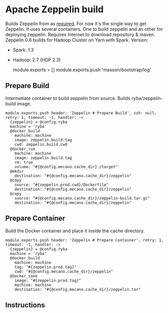 # Apache Zeppelin build

Builds Zeppelin from as [required][zeppelin-build]. For now it's the single way to get Zeppelin.
It uses several containers. One to build zeppelin and an other for deploying zeppelin.
Requires Internet to download repository & maven.
Zeppelin 0.6 builds for Hadoop Cluster on Yarn with Spark.
Version:
  - Spark: 1.3
  - Hadoop: 2.7 (HDP 2.3)

    module.exports = []
    module.exports.push 'masson/bootstrap/log'

## Prepare Build

Intermetiate container to build zeppelin from source. Builds ryba/zeppelin-build
image.

    module.exports.push header: 'Zeppelin # Prepare Build', ssh: null, retry: 1, timeout: -1, handler: ->
      {zeppelin} = @config.ryba
      machine = 'ryba'
      @docker_build
        machine: machine
        image: zeppelin.build.tag
        cwd: zeppelin.build.cwd
      @docker_run
        machine: machine
        image: zeppelin.build.tag
        rm: true
        volume: "#{@config.mecano.cache_dir}:/target"
      @mkdir
        destination: "#{@config.mecano.cache_dir}/zeppelin"
      @copy
        source: "#{zeppelin.prod.cwd}/Dockerfile"
        destination: "#{@config.mecano.cache_dir}/zeppelin"
      @copy
        source: "#{@config.mecano.cache_dir}/zeppelin-build.tar.gz"
        destination: "#{@config.mecano.cache_dir}/zeppelin"

## Prepare Container

Build the Docker container and place it inside the cache directory.

    module.exports.push header: 'Zeppelin # Prepare Container', retry: 1, timeout: -1, handler: ->
      {zeppelin} = @config.ryba
      machine = 'ryba'
      @docker_build
        machine: machine
        tag: "#{zeppelin.prod.tag}"
        cwd: "#{@config.mecano.cache_dir}/zeppelin"
      @docker_save
        image: "#{zeppelin.prod.tag}"
        machine: machine
        destination: "#{@config.mecano.cache_dir}/zeppelin.tar"

## Instructions

[zeppelin-build]:http://zeppelin.incubator.apache.org/docs/install/install.html
[github-instruction]:https://github.com/apache/incubator-zeppelin
[hortonwork-instruction]:http://fr.hortonworks.com/blog/introduction-to-data-science-with-apache-spark/
